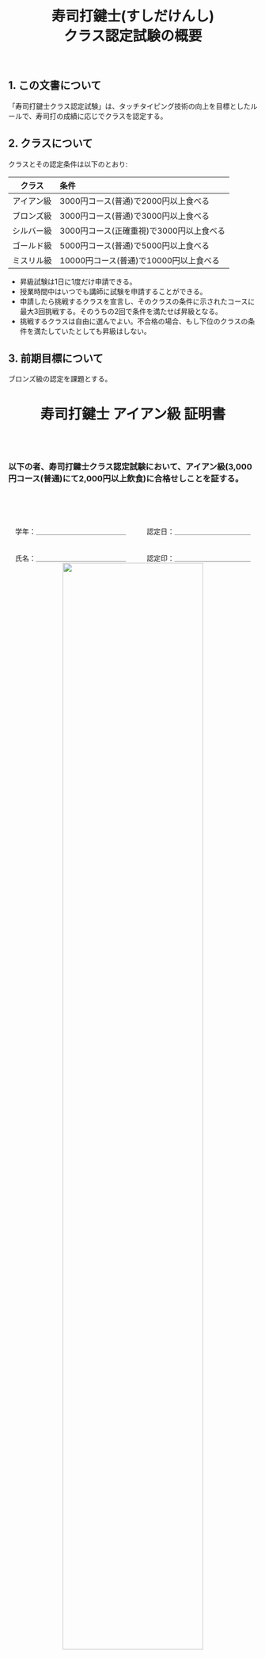 <div style="text-align: center;width: 100%;">
<h1>寿司打鍵士(すしだけんし)<br>クラス認定試験の概要</h1>
</div>

<br>

## 1. この文書について

「寿司打鍵士クラス認定試験」は、タッチタイピング技術の向上を目標としたルールで、寿司打の成績に応じでクラスを認定する。

## 2. クラスについて

クラスとその認定条件は以下のとおり:

|クラス|条件|
|:-:|:--|
|アイアン級|3000円コース(普通)で2000円以上食べる|
|ブロンズ級|3000円コース(普通)で3000円以上食べる|
|シルバー級|3000円コース(正確重視)で3000円以上食べる|
|ゴールド級|5000円コース(普通)で5000円以上食べる|
|ミスリル級|10000円コース(普通)で10000円以上食べる|

* 昇級試験は1日に1度だけ申請できる。
* 授業時間中はいつでも講師に試験を申請することができる。
* 申請したら挑戦するクラスを宣言し、そのクラスの条件に示されたコースに最大3回挑戦する。そのうちの2回で条件を満たせば昇級となる。
* 挑戦するクラスは自由に選んでよい。不合格の場合、もし下位のクラスの条件を満たしていたとしても昇級はしない。

## 3. 前期目標について

ブロンズ級の認定を課題とする。

<div style="page-break-after: always"></div>

<div style="text-align: center;width: 100%;">
<h1>寿司打鍵士 アイアン級 証明書</h1>
</div>

<br><br>
<h3>以下の者、寿司打鍵士クラス認定試験において、アイアン級(3,000円コース(普通)にて2,000円以上飲食)に合格せしことを証する。</h3><br><br><br><br>

<div style="text-align: center;width: 100%;">
学年：＿＿＿＿＿＿＿＿＿＿＿＿＿　　　認定日：＿＿＿＿＿＿＿＿＿＿＿<br><br><br>
氏名：＿＿＿＿＿＿＿＿＿＿＿＿＿　　　認定印：＿＿＿＿＿＿＿＿＿＿＿<br>
</div>

<div style="text-align: center;width: 100%;">
<img src="images/寿司打鍵士メダル_アイアン.png" style="width:75%; margin-left:auto; margin-right:auto"/>
</div>

<div style="page-break-after: always"></div>

<div style="text-align: center;width: 100%;">
<h1>寿司打鍵士 ブロンズ級 証明書</h1>
</div>

<br><br>
<h3>以下の者、寿司打鍵士クラス認定試験において、ブロンズ級(3,000円コース(普通)にて3,000円以上飲食)に合格せしことを証する。</h3><br><br><br><br>

<div style="text-align: center;width: 100%;">
学年：＿＿＿＿＿＿＿＿＿＿＿＿＿　　　認定日：＿＿＿＿＿＿＿＿＿＿＿<br><br><br>
氏名：＿＿＿＿＿＿＿＿＿＿＿＿＿　　　認定印：＿＿＿＿＿＿＿＿＿＿＿<br>
</div>

<div style="text-align: center;width: 100%;">
<img src="images/寿司打鍵士メダル_ブロンズ.png" style="width:75%; margin-left:auto; margin-right:auto"/>
</div>

<div style="page-break-after: always"></div>

<div style="text-align: center;width: 100%;">
<h1>寿司打鍵士 シルバー級 証明書</h1>
</div>

<br><br>
<h3>以下の者、寿司打鍵士クラス認定試験において、シルバー級(3,000円コース(正確重視)にて3,000円以上飲食)に合格せしことを証する。</h3><br><br><br><br>

<div style="text-align: center;width: 100%;">
学年：＿＿＿＿＿＿＿＿＿＿＿＿＿　　　認定日：＿＿＿＿＿＿＿＿＿＿＿<br><br><br>
氏名：＿＿＿＿＿＿＿＿＿＿＿＿＿　　　認定印：＿＿＿＿＿＿＿＿＿＿＿<br>
</div>

<div style="text-align: center;width: 100%;">
<img src="images/寿司打鍵士メダル_シルバー.png" style="width:75%; margin-left:auto; margin-right:auto"/>
</div>

<div style="page-break-after: always"></div>

<div style="text-align: center;width: 100%;">
<h1>寿司打鍵士 ゴールド級 証明書</h1>
</div>

<br><br>
<h3>以下の者、寿司打鍵士クラス認定試験において、ゴールド級(5,000円コース(普通)にて5,000円以上飲食)に合格せしことを証する。</h3><br><br><br><br>

<div style="text-align: center;width: 100%;">
学年：＿＿＿＿＿＿＿＿＿＿＿＿＿　　　認定日：＿＿＿＿＿＿＿＿＿＿＿<br><br><br>
氏名：＿＿＿＿＿＿＿＿＿＿＿＿＿　　　認定印：＿＿＿＿＿＿＿＿＿＿＿<br>
</div>

<div style="text-align: center;width: 100%;">
<img src="images/寿司打鍵士メダル_ゴールド.png" style="width:75%; margin-left:auto; margin-right:auto"/>
</div>

<div style="page-break-after: always"></div>

<div style="text-align: center;width: 100%;">
<h1>寿司打鍵士 ミスリル級 証明書</h1>
</div>

<br><br>
<h3>以下の者、寿司打鍵士クラス認定試験において、ミスリル級(10,000円コース(普通)にて10,000円以上飲食)に合格せしことを証する。</h3><br><br><br><br>

<div style="text-align: center;width: 100%;">
学年：＿＿＿＿＿＿＿＿＿＿＿＿＿　　　認定日：＿＿＿＿＿＿＿＿＿＿＿<br><br><br>
氏名：＿＿＿＿＿＿＿＿＿＿＿＿＿　　　認定印：＿＿＿＿＿＿＿＿＿＿＿<br>
</div>

<div style="text-align: center;width: 100%;">
<img src="images/寿司打鍵士メダル_ミスリル.png" style="width:75%; margin-left:auto; margin-right:auto"/>
</div>
